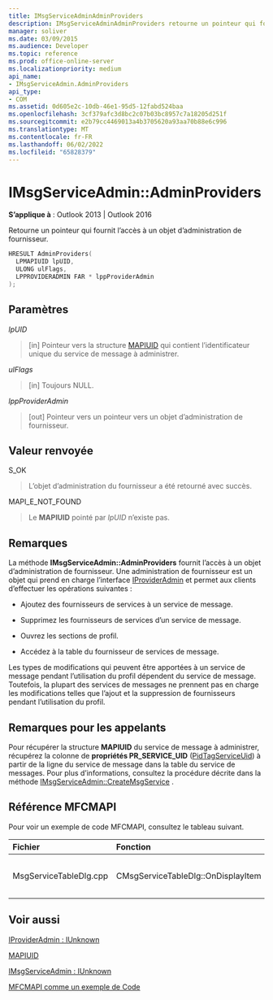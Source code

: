 ```yaml
---
title: IMsgServiceAdminAdminProviders
description: IMsgServiceAdminAdminProviders retourne un pointeur qui fournit l’accès à un objet d’administration de fournisseur.
manager: soliver
ms.date: 03/09/2015
ms.audience: Developer
ms.topic: reference
ms.prod: office-online-server
ms.localizationpriority: medium
api_name:
- IMsgServiceAdmin.AdminProviders
api_type:
- COM
ms.assetid: 0d605e2c-10db-46e1-95d5-12fabd524baa
ms.openlocfilehash: 3cf379afc3d8bc2c07b03bc8957c7a18205d251f
ms.sourcegitcommit: e2b79cc4469013a4b3705620a93aa70b88e6c996
ms.translationtype: MT
ms.contentlocale: fr-FR
ms.lasthandoff: 06/02/2022
ms.locfileid: "65828379"
---
```

# <a name="imsgserviceadminadminproviders"></a>IMsgServiceAdmin::AdminProviders

  
  
**S’applique à** : Outlook 2013 | Outlook 2016 
  
Retourne un pointeur qui fournit l’accès à un objet d’administration de fournisseur.
  
```cpp
HRESULT AdminProviders(
  LPMAPIUID lpUID,
  ULONG ulFlags,
  LPPROVIDERADMIN FAR * lppProviderAdmin
);
```

## <a name="parameters"></a>Paramètres

 _lpUID_
  
> [in] Pointeur vers la structure [MAPIUID](mapiuid.md) qui contient l’identificateur unique du service de message à administrer. 
    
 _ulFlags_
  
> [in] Toujours NULL. 
    
 _lppProviderAdmin_
  
> [out] Pointeur vers un pointeur vers un objet d’administration de fournisseur.
    
## <a name="return-value"></a>Valeur renvoyée

S_OK 
  
> L’objet d’administration du fournisseur a été retourné avec succès.
    
MAPI_E_NOT_FOUND 
  
> Le **MAPIUID** pointé par  _lpUID_ n’existe pas. 
    
## <a name="remarks"></a>Remarques

La méthode **IMsgServiceAdmin::AdminProviders** fournit l’accès à un objet d’administration de fournisseur. Une administration de fournisseur est un objet qui prend en charge l’interface [IProviderAdmin](iprovideradminiunknown.md) et permet aux clients d’effectuer les opérations suivantes : 
  
- Ajoutez des fournisseurs de services à un service de message.
    
- Supprimez les fournisseurs de services d’un service de message.
    
- Ouvrez les sections de profil.
    
- Accédez à la table du fournisseur de services de message.
    
Les types de modifications qui peuvent être apportées à un service de message pendant l’utilisation du profil dépendent du service de message. Toutefois, la plupart des services de messages ne prennent pas en charge les modifications telles que l’ajout et la suppression de fournisseurs pendant l’utilisation du profil.
  
## <a name="notes-to-callers"></a>Remarques pour les appelants

Pour récupérer la structure **MAPIUID** du service de message à administrer, récupérez la colonne de **propriétés PR_SERVICE_UID** ([PidTagServiceUid](pidtagserviceuid-canonical-property.md)) à partir de la ligne du service de message dans la table du service de messages. Pour plus d’informations, consultez la procédure décrite dans la méthode [IMsgServiceAdmin::CreateMsgService](imsgserviceadmin-createmsgservice.md) . 
  
## <a name="mfcmapi-reference"></a>Référence MFCMAPI

Pour voir un exemple de code MFCMAPI, consultez le tableau suivant.
  
|**Fichier**|**Fonction**|**Commentaire**|
|:-----|:-----|:-----|
|MsgServiceTableDlg.cpp  <br/> |CMsgServiceTableDlg::OnDisplayItem  <br/> |MFCMAPI utilise la méthode **IMsgServiceAdmin::AdminProviders** pour ouvrir un objet d’administration de fournisseur pour un service. |
   
## <a name="see-also"></a>Voir aussi



[IProviderAdmin : IUnknown](iprovideradminiunknown.md)
  
[MAPIUID](mapiuid.md)
  
[IMsgServiceAdmin : IUnknown](imsgserviceadminiunknown.md)


[MFCMAPI comme un exemple de Code](mfcmapi-as-a-code-sample.md)

